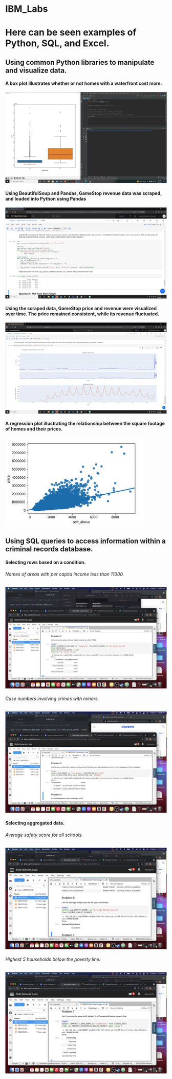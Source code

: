 # IBM_Labs

<html>
    <body>
      <h1>Here can be seen examples of Python, SQL, and Excel.</h2>
        <h2>Using common Python libraries to manipulate and visualize data.</h2>
            <h4>A box plot illustrates whether or not homes with a waterfront cost more.</h4>
                <img src='https://github.com/vorsyybl/IBM_Labs/blob/main/pandas/box.png'></img>
            <h4>Using BeautifulSoup and Pandas, GameStop revenue data was scraped, and loaded into Python                   using Pandas</h4>
                <img src='https://github.com/vorsyybl/IBM_Labs/blob/main/pandas/gme_rev.jpg'></img>
            <h4>Using the scraped data, GameStop price and revenue were visualized over time. The price                     remained consistent, while its revenue fluctuated.</h4>
                <img src='https://github.com/vorsyybl/IBM_Labs/blob/main/pandas/gme_visual.jpg'></img>
            <h4>A regression plot illustrating the relationship between the square footage of homes and                     their prices.</h4>
                <img src='https://raw.githubusercontent.com/vorsyybl/IBM_Labs/main/pandas/reg.png'></img>
        <h2>Using SQL queries to access information within a criminal records database.</h2>
            <h4>Selecting rows based on a condition.</h>
                <h6>Names of areas with per capita income less than 11000.</h6>
                    <img src='https://github.com/vorsyybl/IBM_Labs/blob/main/queries/problem2.jpeg'></img>
                <h6>Case numbers involving crimes with minors.</h6>
                    <img src='https://github.com/vorsyybl/IBM_Labs/blob/main/queries/problem3.jpeg'></img>
            <h4>Selecting aggregated data.</h4>
                <h6>Average safety score for all schools.</h6>
                    <img src='https://github.com/vorsyybl/IBM_Labs/blob/main/queries/problem6.jpeg'></img>
                <h6>Highest 5 households below the poverty line.</h6>
                    <img src='https://github.com/vorsyybl/IBM_Labs/blob/main/queries/problem7.jpeg'></img>
    </body>
</html>
